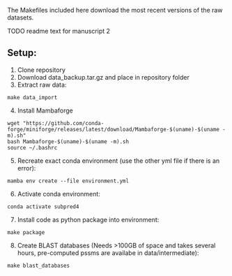 The Makefiles included here download the most recent versions of the raw datasets.

TODO readme text for manuscript 2

## Setup:

1. Clone repository
2. Download data_backup.tar.gz and place in repository folder
3. Extract raw data:
```
make data_import
```
4. Install Mambaforge
```
wget "https://github.com/conda-forge/miniforge/releases/latest/download/Mambaforge-$(uname)-$(uname -m).sh"
bash Mambaforge-$(uname)-$(uname -m).sh
source ~/.bashrc
```
5. Recreate exact conda environment (use the other yml file if there is an error):
```
mamba env create --file environment.yml
```
6. Activate conda environment: 
```
conda activate subpred4
```
7. Install code as python package into environment: 
```
make package
```
8. Create BLAST databases (Needs >100GB of space and takes several hours, pre-computed pssms are availabe in data/intermediate):
```
make blast_databases
```
